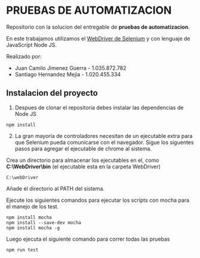 # PRUEBAS DE AUTOMATIZACION

Repositorio con la solucion del entregable de **pruebas de automatizacion**.

En este trabajamos utilizamos el [WebDriver de Selenium](https://www.selenium.dev/) y con lenguaje de JavaScript Node JS.

Realizado por:
- Juan Camilo Jimenez Guerra - 1.035.872.782
- Santiago Hernandez Mejia - 1.020.455.334

## Instalacion del proyecto

1. Despues de clonar el repositoria debes instalar las dependencias de Node JS
```
npm install
```
2. La gran mayoría de controladores necesitan de un ejecutable extra para que Selenium pueda comunicarse con el navegador. Sigue los siguentes pasos para agregar el ejecutable de chrome al sistema.

Crea un directorio para almacenar los ejecutables en el, como **C:\WebDriver\bin** (el ejecutable esta en la carpeta WebDriver)

```
C:\webDriver
```

Añade el directorio al PATH del sistema.

Ejecute los siguientes comandos para ejecutar los scripts con mocha para el manejo de los test.
```
npm install mocha
npm install --save-dev mocha
npm install mocha -g
```

Luego ejecuta el siguiente comando para correr todas las pruebas
```
npm run test
```


